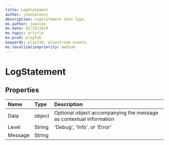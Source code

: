 ```yaml
---
title: LogStatement
author: joannaleecy
description: LogStatement data type.
ms.author: joanlee
ms.date: 02/19/2019
ms.topic: article
ms.prod: playfab
keywords: playfab, playstream events
ms.localizationpriority: medium
---
```


# LogStatement

## Properties

|Name|Type|Description|
| :--------------------|:-------------------|:----------------------|
|Data|object|Optional object accompanying the message as contextual information|
|Level|String|'Debug', 'Info', or 'Error'|
|Message|String||

